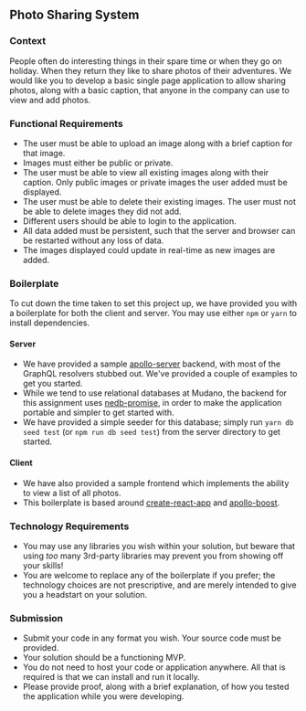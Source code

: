 ## Photo Sharing System

### Context

People often do interesting things in their spare time or when they go on holiday. When they return they like to share photos of their adventures. We would like you to develop a basic single page application to allow sharing photos, along with a basic caption, that anyone in the company can use to view and add photos.

### Functional Requirements

 - The user must be able to upload an image along with a brief caption for that image.
 - Images must either be public or private.
 - The user must be able to view all existing images along with their caption. Only public images or private images the user added must be displayed.
 - The user must be able to delete their existing images. The user must not be able to delete images they did not add.
 - Different users should be able to login to the application.
 - All data added must be persistent, such that the server and browser can be restarted without any loss of data.
 - The images displayed could update in real-time as new images are added.

### Boilerplate

To cut down the time taken to set this project up, we have provided you with a boilerplate for both the client and server. You may use either `npm` or `yarn` to install dependencies.

#### Server

 - We have provided a sample [apollo-server][apollo-server] backend, with most of the GraphQL resolvers stubbed out. We've provided a couple of examples to get you started.
 - While we tend to use relational databases at Mudano, the backend for this assignment uses [nedb-promise][nedb-promise], in order to make the application portable and simpler to get started with.
 - We have provided a simple seeder for this database; simply run `yarn db seed test` (or `npm run db seed test`) from the server directory to get started.

#### Client

 - We have also provided a sample frontend which implements the ability to view a list of all photos.
 - This boilerplate is based around [create-react-app][cra] and [apollo-boost][apollo-boost].

### Technology Requirements

 - You may use any libraries you wish within your solution, but beware that using *too* many 3rd-party libraries may prevent you from showing off your skills!
 - You are welcome to replace any of the boilerplate if you prefer; the technology choices are not prescriptive, and are merely intended to give you a headstart on your solution.

### Submission

 - Submit your code in any format you wish. Your source code must be provided.
 - Your solution should be a functioning MVP.
 - You do not need to host your code or application anywhere. All that is required is that we can install and run it locally.
 - Please provide proof, along with a brief explanation, of how you tested the application while you were developing.

[cra]: https://github.com/facebook/create-react-app
[apollo-boost]: https://github.com/apollographql/apollo-client/tree/master/packages/apollo-boost
[apollo-server]: https://github.com/apollographql/apollo-server
[nedb-promise]: https://github.com/jrop/nedb-promise
